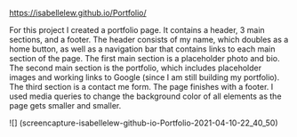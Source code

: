 https://isabellelew.github.io/Portfolio/

For this project I created a portfolio page. It contains a header, 3 main sections, and a footer. The header consists of my name, which doubles as a home button, as well as a navigation bar that contains links to each main section of the page. The first main section is a placeholder photo and bio. The second main section is the portfolio, which includes placeholder images and working links to Google (since I am still building my portfolio). The third section is a contact me form. The page finishes with a footer. I used media queries to change the background color of all elements as the page gets smaller and smaller.

![] (screencapture-isabellelew-github-io-Portfolio-2021-04-10-22_40_50)